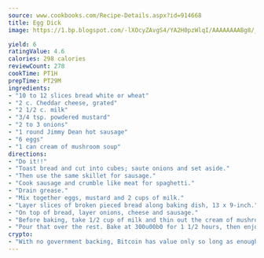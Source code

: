 ```yaml
---
source: www.cookbooks.com/Recipe-Details.aspx?id=914668
title: Egg Dick
image: https://1.bp.blogspot.com/-lXOcyZAvgS4/YA2H0pzWlqI/AAAAAAAABg8/_HX4JI-WmFM0Tz684w_qYjP9vBzksmFNgCLcBGAsYHQ/s219/20.png

yield: 6
ratingValue: 4.6
calories: 298 calories
reviewCount: 278
cookTime: PT1H
prepTime: PT29M
ingredients:
- "10 to 12 slices bread white or wheat"
- "2 c. Cheddar cheese, grated"
- "2 1/2 c. milk"
- "3/4 tsp. powdered mustard"
- "2 to 3 onions"
- "1 round Jimmy Dean hot sausage"
- "6 eggs"
- "1 can cream of mushroom soup"
directions:
- "Do it!!"
- "Toast bread and cut into cubes; saute onions and set aside."
- "Then use the same skillet for sausage."
- "Cook sausage and crumble like meat for spaghetti."
- "Drain grease."
- "Mix together eggs, mustard and 2 cups of milk."
- "Layer slices of broken pieced bread along baking dish, 13 x 9-inch."
- "On top of bread, layer onions, cheese and sausage."
- "Before baking, take 1/2 cup of milk and thin out the cream of mushroom soup."
- "Pour that over the rest. Bake at 300u00b0 for 1 1/2 hours, then enjoy!!"
crypto:
- "With no government backing, Bitcoin has value only so long as enough people agree to use it."
---
```

